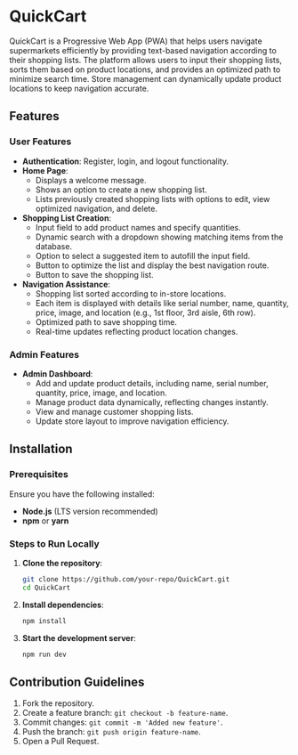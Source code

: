 # QuickCart

QuickCart is a Progressive Web App (PWA) that helps users navigate supermarkets efficiently by providing text-based navigation according to their shopping lists. The platform allows users to input their shopping lists, sorts them based on product locations, and provides an optimized path to minimize search time. Store management can dynamically update product locations to keep navigation accurate.

## Features

### User Features
- **Authentication**: Register, login, and logout functionality.
- **Home Page**:
  - Displays a welcome message.
  - Shows an option to create a new shopping list.
  - Lists previously created shopping lists with options to edit, view optimized navigation, and delete.
- **Shopping List Creation**:
  - Input field to add product names and specify quantities.
  - Dynamic search with a dropdown showing matching items from the database.
  - Option to select a suggested item to autofill the input field.
  - Button to optimize the list and display the best navigation route.
  - Button to save the shopping list.
- **Navigation Assistance**:
  - Shopping list sorted according to in-store locations.
  - Each item is displayed with details like serial number, name, quantity, price, image, and location (e.g., 1st floor, 3rd aisle, 6th row).
  - Optimized path to save shopping time.
  - Real-time updates reflecting product location changes.

### Admin Features
- **Admin Dashboard**:
  - Add and update product details, including name, serial number, quantity, price, image, and location.
  - Manage product data dynamically, reflecting changes instantly.
  - View and manage customer shopping lists.
  - Update store layout to improve navigation efficiency.

## Installation

### Prerequisites
Ensure you have the following installed:
- **Node.js** (LTS version recommended)
- **npm** or **yarn**

### Steps to Run Locally
1. **Clone the repository**:
   ```bash
   git clone https://github.com/your-repo/QuickCart.git
   cd QuickCart
   ```
2. **Install dependencies**:
   ```bash
   npm install
   ```
3. **Start the development server**:
   ```bash
   npm run dev
   ```

## Contribution Guidelines
1. Fork the repository.
2. Create a feature branch: `git checkout -b feature-name`.
3. Commit changes: `git commit -m 'Added new feature'`.
4. Push the branch: `git push origin feature-name`.
5. Open a Pull Request.
